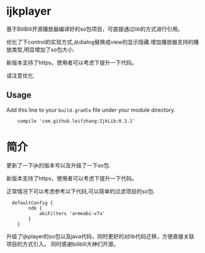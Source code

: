 # ijkplayer
基于BiliBili开源播放器编译好的so包项目，可直接通过lib的方式进行引用。

优化了下control的实现方式,从dialog替换成view的显示隐藏.增加播放器支持的播放类型,明显增加了so包大小.

新版本支持了https，使用者可以考虑下提升一下代码。

请注意优化.

## Usage
Add this line to your `build.gradle` file under your module directory. 

```
    compile 'com.github.leifzhang:IjkLib:0.3.1'
```
# 简介
更新了一下ijk的版本号以及升级了一下so包.

新版本支持了https，使用者可以考虑下提升一下代码。

正常情况下可以考虑参考以下代码,可以简单的过滤项目的so包.

```
  defaultConfig {
        ndk {
            abiFilters 'armeabi-v7a'
        }
    }
```

升级了ijkplayer的so包以及java代码，同时更好的对lib代码迁移，方便直接关联项目的方式引入。
同时感谢bilibili大神们开源。